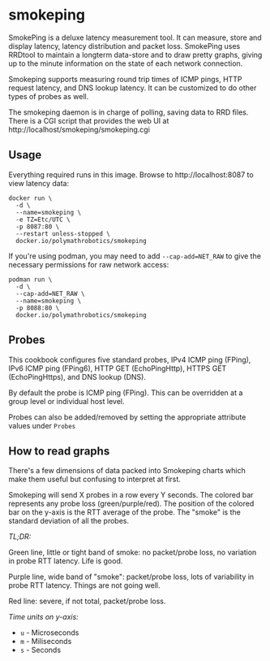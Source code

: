 # smokeping

SmokePing is a deluxe latency measurement tool. It can measure, store and display latency, latency distribution and packet loss. SmokePing uses RRDtool to maintain a longterm data-store and to draw pretty graphs, giving up to the minute information on the state of each network connection.

Smokeping supports measuring round trip times of ICMP pings, HTTP request latency, and DNS lookup latency. It can be customized to do other types of probes as well.

The smokeping daemon is in charge of polling, saving data to RRD files. There is a CGI script that provides the web UI at http://localhost/smokeping/smokeping.cgi

## Usage

Everything required runs in this image. Browse to http://localhost:8087 to
view latency data:

```
docker run \
  -d \
  --name=smokeping \
  -e TZ=Etc/UTC \
  -p 8087:80 \
  --restart unless-stopped \
  docker.io/polymathrobotics/smokeping
```

If you're using podman, you may need to add `--cap-add=NET_RAW` to give
the necessary permissions for raw network access:

```
podman run \
  -d \
  --cap-add=NET_RAW \
  --name=smokeping \
  -p 8088:80 \
  docker.io/polymathrobotics/smokeping
```

## Probes
This cookbook configures five standard probes, IPv4 ICMP ping
(FPing), IPv6 ICMP ping (FPing6), HTTP GET (EchoPingHttp), HTTPS GET
(EchoPingHttps), and DNS lookup (DNS).

By default the probe is ICMP ping (FPing).  This can be overridden at a
group level or individual host level.

Probes can also be added/removed by setting the appropriate attribute values
under `Probes`

## How to read graphs
There's a few dimensions of data packed into Smokeping charts which make
them useful but confusing to interpret at first.

Smokeping will send X probes in a row every Y seconds. The colored bar
represents any probe loss (green/purple/red). The position of the
colored bar on the y-axis is the RTT average of the probe. The "smoke" is
the standard deviation of all the probes.

*TL;DR:*

Green line, little or tight band of smoke: no packet/probe loss, no variation
in probe RTT latency. Life is good.

Purple line, wide band of "smoke": packet/probe loss, lots of variability in
probe RTT latency. Things are not going well.

Red line: severe, if not total, packet/probe loss.

*Time units on y-axis:*
* `u` - Microseconds
* `m` - Miliseconds
* `s` - Seconds
